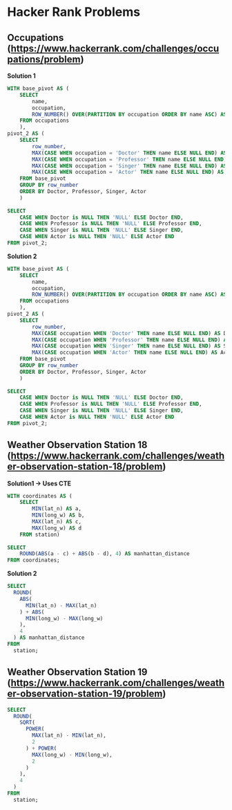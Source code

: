 # Hacker Rank Problems

## Occupations (https://www.hackerrank.com/challenges/occupations/problem)

**Solution 1**

```sql
WITH base_pivot AS (
    SELECT
        name,
        occupation,
        ROW_NUMBER() OVER(PARTITION BY occupation ORDER BY name ASC) AS row_number
    FROM occupations
    ),
pivot_2 AS (
    SELECT
        row_number,
        MAX(CASE WHEN occupation = 'Doctor' THEN name ELSE NULL END) AS Doctor,
        MAX(CASE WHEN occupation = 'Professor' THEN name ELSE NULL END) AS Professor,
        MAX(CASE WHEN occupation = 'Singer' THEN name ELSE NULL END) AS Singer,
        MAX(CASE WHEN occupation = 'Actor' THEN name ELSE NULL END) AS Actor
    FROM base_pivot
    GROUP BY row_number
    ORDER BY Doctor, Professor, Singer, Actor
    )
    
SELECT 
    CASE WHEN Doctor is NULL THEN 'NULL' ELSE Doctor END,
    CASE WHEN Professor is NULL THEN 'NULL' ELSE Professor END,
    CASE WHEN Singer is NULL THEN 'NULL' ELSE Singer END,
    CASE WHEN Actor is NULL THEN 'NULL' ELSE Actor END
FROM pivot_2;
```
**Solution 2**
```sql
WITH base_pivot AS (
    SELECT
        name,
        occupation,
        ROW_NUMBER() OVER(PARTITION BY occupation ORDER BY name ASC) AS row_number
    FROM occupations
    ),
pivot_2 AS (
    SELECT
        row_number,
        MAX(CASE occupation WHEN 'Doctor' THEN name ELSE NULL END) AS Doctor,
        MAX(CASE occupation WHEN 'Professor' THEN name ELSE NULL END) AS Professor,
        MAX(CASE occupation WHEN 'Singer' THEN name ELSE NULL END) AS Singer,
        MAX(CASE occupation WHEN 'Actor' THEN name ELSE NULL END) AS Actor
    FROM base_pivot
    GROUP BY row_number
    ORDER BY Doctor, Professor, Singer, Actor
    )
    
SELECT 
    CASE WHEN Doctor is NULL THEN 'NULL' ELSE Doctor END,
    CASE WHEN Professor is NULL THEN 'NULL' ELSE Professor END,
    CASE WHEN Singer is NULL THEN 'NULL' ELSE Singer END,
    CASE WHEN Actor is NULL THEN 'NULL' ELSE Actor END
FROM pivot_2;
```

## Weather Observation Station 18 (https://www.hackerrank.com/challenges/weather-observation-station-18/problem)
**Solution1 -> Uses CTE**
```sql
WITH coordinates AS (
    SELECT 
        MIN(lat_n) AS a,
        MIN(long_w) AS b,
        MAX(lat_n) AS c,
        MAX(long_w) AS d
    FROM station)
    
SELECT
    ROUND(ABS(a - c) + ABS(b - d), 4) AS manhattan_distance
FROM coordinates;
```
**Solution 2**
```sql
SELECT 
  ROUND(
    ABS(
      MIN(lat_n) - MAX(lat_n)
    ) + ABS(
      MIN(long_w) - MAX(long_w)
    ), 
    4
  ) AS manhattan_distance 
FROM 
  station;
```

## Weather Observation Station 19 (https://www.hackerrank.com/challenges/weather-observation-station-19/problem)
```sql
SELECT 
  ROUND(
    SQRT(
      POWER(
        MAX(lat_n) - MIN(lat_n), 
        2
      ) + POWER(
        MAX(long_w) - MIN(long_w), 
        2
      )
    ), 
    4
  ) 
FROM 
  station;
```
